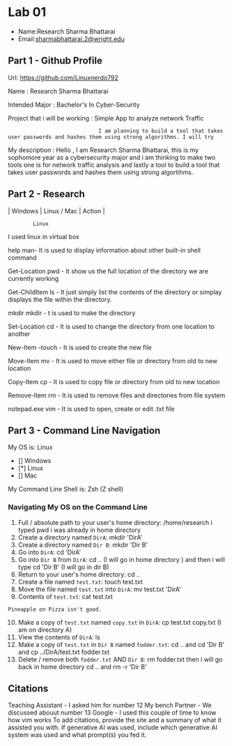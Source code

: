 # Lab 01

- Name:Research Sharma Bhattarai
- Email:sharmabhattarai.2@wright.edu

## Part 1 - Github Profile

Url: https://github.com/Linuxnerdo792

Name : Research Sharma Bhattarai

Intended Major : Bachelor's In Cyber-Security

Project that i will be working : Simple App to analyze network Traffic

                                 I am planning to build a tool that takes user passwords and hashes them using strong algorithms. I will try

 My description : Hello , I am Research Sharma Bhattarai, this is my sophomore year as a cybersecurity major and i am thinking to make two tools one is for network traffic analysis and lastly a tool to build a tool that takes user passwords and hashes them using strong algortihms.                                


## Part 2 - Research

| Windows | Linux / Mac | Action | 

            Linux

I used linux in virtual box   

help  man-  It is used to display information about other built-in shell command  

Get-Location pwd   - It show us the full location of the directory we are currently working  

Get-ChildItem ls   -  It just simply list the contents of the directory or simplay displays the file within the directory.

 mkdir    mkdir  -     t is used to make the directory  
 
Set-Location  cd   -   It is used to change the directory from one location to another 

New-Item -touch   -     It is used to create the new file  

Move-Item mv      -   It is used to move either file or directory from old to new location 

Copy-Item  cp    -    It is used to copy file or directory from old to new location  

Remove-Item  rm   -    It is used to remove files and directories from file system      

 notepad.exe  vim   -    It is used to open, create or edit .txt file     


## Part 3 - Command Line Navigation

My OS is: Linux
- [] Windows
- [*] Linux
- [] Mac

My Command Line Shell is: Zsh (Z shell)

### Navigating My OS on the Command Line

1. Full / absolute path to your user's home directory: /home/research i typed pwd i was already in home directory
2. Create a directory named `DirA`: mkdir 'DirA'
3. Create a directory named `Dir B`: mkdir 'Dir B'
4. Go into `DirA`: cd 'DirA'
5. Go into `Dir B` from `DirA`: cd .. (I will go in home directory ) and then i will type cd 'Dir B' (I will go in dir B)
6. Return to your user's home directory: cd ..
7. Create a file named `test.txt`: touch test.txt
8. Move the file named `test.txt` into `DirA`: mv test.txt 'DirA' 
9. Contents of `test.txt`: cat test.txt
```
Pineapple on Pizza isn't good.
```
10. Make a copy of `test.txt` named `copy.txt` in `DirA`: cp test.txt copy.txt (I am on directory A)
11. View the contents of `DirA`:  ls
12. Make a copy of `test.txt` in `Dir B` named `fodder.txt`: cd .. and cd 'Dir B' and cp ../DirA/test.txt fodder.txt 
13. Delete / remove both `fodder.txt` AND `Dir B`: rm fodder.txt then i will go back in home directory cd .. and rm -r 'Dir B'

## Citations
Teaching Assistant - I asked him for number 12 
My bench Partner - We discussed abouut number 13
Google - I used this couple of time to know how vim works 
To add citations, provide the site and a summary of what it assisted you with.  If generative AI was used, include which generative AI system was used and what prompt(s) you fed it.



